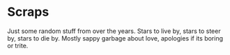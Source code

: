 # Scraps
Just some random stuff from over the years. Stars to live by, stars to steer by, stars to die by. Mostly sappy garbage about love, apologies if its boring or trite.
